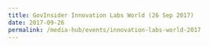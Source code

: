 ```yaml
---
title: GovInsider Innovation Labs World (26 Sep 2017)
date: 2017-09-26
permalink: /media-hub/events/innovation-labs-world-2017
---
```

